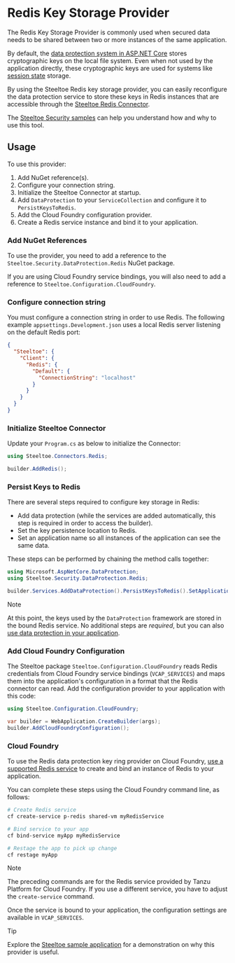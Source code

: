 # Redis Key Storage Provider

The Redis Key Storage Provider is commonly used when secured data needs to be shared between two or more instances of the same application.

By default, the [data protection system in ASP.NET Core](https://learn.microsoft.com/aspnet/core/security/data-protection/introduction) stores cryptographic keys on the local file system.
Even when not used by the application directly, these cryptographic keys are used for systems like [session state](https://learn.microsoft.com/aspnet/core/fundamentals/app-state#session-state) storage.

By using the Steeltoe Redis key storage provider, you can easily reconfigure the data protection service to store these keys in Redis instances that are accessible through the [Steeltoe Redis Connector](../connectors/redis.md).

The [Steeltoe Security samples](https://github.com/SteeltoeOSS/Samples/blob/main/Security/src/RedisDataProtection/README.md) can help you understand how and why to use this tool.

## Usage

To use this provider:

1. Add NuGet reference(s).
1. Configure your connection string.
1. Initialize the Steeltoe Connector at startup.
1. Add `DataProtection` to your `ServiceCollection` and configure it to `PersistKeysToRedis`.
1. Add the Cloud Foundry configuration provider.
1. Create a Redis service instance and bind it to your application.

### Add NuGet References

To use the provider, you need to add a reference to the `Steeltoe.Security.DataProtection.Redis` NuGet package.

If you are using Cloud Foundry service bindings, you will also need to add a reference to `Steeltoe.Configuration.CloudFoundry`.

### Configure connection string

You must configure a connection string in order to use Redis.
The following example `appsettings.Development.json` uses a local Redis server listening on the default Redis port:

```json
{
  "Steeltoe": {
    "Client": {
      "Redis": {
        "Default": {
          "ConnectionString": "localhost"
        }
      }
    }
  }
}
```

### Initialize Steeltoe Connector

Update your `Program.cs` as below to initialize the Connector:

```csharp
using Steeltoe.Connectors.Redis;

builder.AddRedis();
```

### Persist Keys to Redis

There are several steps required to configure key storage in Redis:

- Add data protection (while the services are added automatically, this step is required in order to access the builder).
- Set the key persistence location to Redis.
- Set an application name so all instances of the application can see the same data.

These steps can be performed by chaining the method calls together:

```csharp
using Microsoft.AspNetCore.DataProtection;
using Steeltoe.Security.DataProtection.Redis;

builder.Services.AddDataProtection().PersistKeysToRedis().SetApplicationName("redis-data-protection-sample");
```

> [!NOTE]
> At this point, the keys used by the `DataProtection` framework are stored in the bound Redis service.
> No additional steps are _required_, but you can also [use data protection in your application](https://learn.microsoft.com/aspnet/core/security/data-protection/consumer-apis/overview).

### Add Cloud Foundry Configuration

The Steeltoe package `Steeltoe.Configuration.CloudFoundry` reads Redis credentials from Cloud Foundry service bindings (`VCAP_SERVICES`) and maps them into the application's configuration in a format that the Redis connector can read.
Add the configuration provider to your application with this code:

```csharp
using Steeltoe.Configuration.CloudFoundry;

var builder = WebApplication.CreateBuilder(args);
builder.AddCloudFoundryConfiguration();
```

### Cloud Foundry

To use the Redis data protection key ring provider on Cloud Foundry, [use a supported Redis service](../connectors/redis.md#cloud-foundry) to create and bind an instance of Redis to your application.

You can complete these steps using the Cloud Foundry command line, as follows:

```bash
# Create Redis service
cf create-service p-redis shared-vm myRedisService

# Bind service to your app
cf bind-service myApp myRedisService

# Restage the app to pick up change
cf restage myApp
```

> [!NOTE]
> The preceding commands are for the Redis service provided by Tanzu Platform for Cloud Foundry.
> If you use a different service, you have to adjust the `create-service` command.

Once the service is bound to your application, the configuration settings are available in `VCAP_SERVICES`.

> [!TIP]
> Explore the [Steeltoe sample application](https://github.com/SteeltoeOSS/Samples/blob/main/Security/src/RedisDataProtection/README.md) for a demonstration on why this provider is useful.
